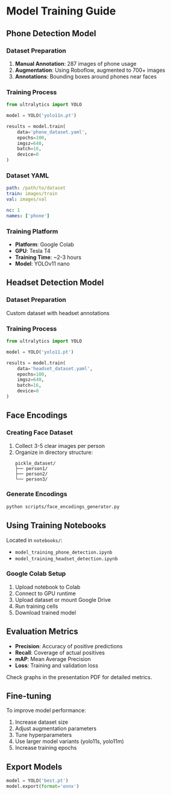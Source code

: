 # Model Training Guide

## Phone Detection Model

### Dataset Preparation

1. **Manual Annotation**: 287 images of phone usage
2. **Augmentation**: Using Roboflow, augmented to 700+ images
3. **Annotations**: Bounding boxes around phones near faces

### Training Process

```python
from ultralytics import YOLO

model = YOLO('yolo11n.pt')

results = model.train(
    data='phone_dataset.yaml',
    epochs=100,
    imgsz=640,
    batch=16,
    device=0
)
```

### Dataset YAML

```yaml
path: /path/to/dataset
train: images/train
val: images/val

nc: 1
names: ['phone']
```

### Training Platform

- **Platform**: Google Colab
- **GPU**: Tesla T4
- **Training Time**: ~2-3 hours
- **Model**: YOLOv11 nano

## Headset Detection Model

### Dataset Preparation

Custom dataset with headset annotations

### Training Process

```python
from ultralytics import YOLO

model = YOLO('yolo11.pt')

results = model.train(
    data='headset_dataset.yaml',
    epochs=100,
    imgsz=640,
    batch=16,
    device=0
)
```

## Face Encodings

### Creating Face Dataset

1. Collect 3-5 clear images per person
2. Organize in directory structure:
   ```
   pickle_dataset/
   ├── person1/
   ├── person2/
   └── person3/
   ```

### Generate Encodings

```bash
python scripts/face_encodings_generator.py
```

## Using Training Notebooks

Located in `notebooks/`:
- `model_training_phone_detection.ipynb`
- `model_training_headset_detection.ipynb`

### Google Colab Setup

1. Upload notebook to Colab
2. Connect to GPU runtime
3. Upload dataset or mount Google Drive
4. Run training cells
5. Download trained model

## Evaluation Metrics

- **Precision**: Accuracy of positive predictions
- **Recall**: Coverage of actual positives
- **mAP**: Mean Average Precision
- **Loss**: Training and validation loss

Check graphs in the presentation PDF for detailed metrics.

## Fine-tuning

To improve model performance:

1. Increase dataset size
2. Adjust augmentation parameters
3. Tune hyperparameters
4. Use larger model variants (yolo11s, yolo11m)
5. Increase training epochs

## Export Models

```python
model = YOLO('best.pt')
model.export(format='onnx')
```